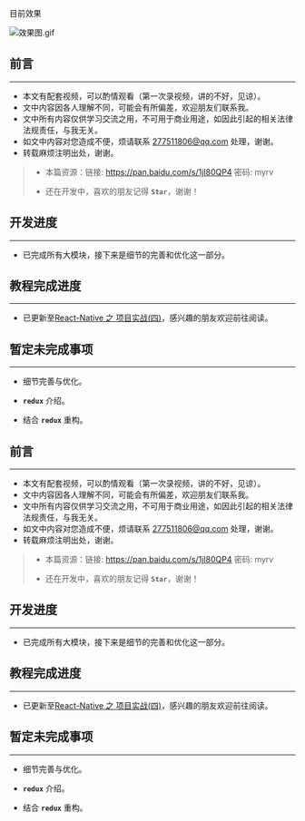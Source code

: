 目前效果

![效果图.gif](http://upload-images.jianshu.io/upload_images/1923109-0e1c1a6c9ee20ebf.gif?imageMogr2/auto-orient/strip)

## 前言

---

- 本文有配套视频，可以酌情观看（第一次录视频，讲的不好，见谅）。
- 文中内容因各人理解不同，可能会有所偏差，欢迎朋友们联系我。
- 文中所有内容仅供学习交流之用，不可用于商业用途，如因此引起的相关法律法规责任，与我无关。
- 如文中内容对您造成不便，烦请联系 277511806@qq.com 处理，谢谢。
- 转载麻烦注明出处，谢谢。

> - 本篇资源：链接: https://pan.baidu.com/s/1jI80QP4 密码: myrv
> 
> - 还在开发中，喜欢的朋友记得 **`Star`**，谢谢！

## 开发进度

---

- 已完成所有大模块，接下来是细节的完善和优化这一部分。

## 教程完成进度

---

- 已更新至[React-Native 之 项目实战(四)]()，感兴趣的朋友欢迎前往阅读。

## 暂定未完成事项

---

- 细节完善与优化。

- **`redux`** 介绍。

- 结合 **`redux`** 重构。


## 前言

---

- 本文有配套视频，可以酌情观看（第一次录视频，讲的不好，见谅）。
- 文中内容因各人理解不同，可能会有所偏差，欢迎朋友们联系我。
- 文中所有内容仅供学习交流之用，不可用于商业用途，如因此引起的相关法律法规责任，与我无关。
- 如文中内容对您造成不便，烦请联系 277511806@qq.com 处理，谢谢。
- 转载麻烦注明出处，谢谢。

> - 本篇资源：链接: https://pan.baidu.com/s/1jI80QP4 密码: myrv
> 
> - 还在开发中，喜欢的朋友记得 **`Star`**，谢谢！

## 开发进度

---

- 已完成所有大模块，接下来是细节的完善和优化这一部分。

## 教程完成进度

---

- 已更新至[React-Native 之 项目实战(四)]()，感兴趣的朋友欢迎前往阅读。

## 暂定未完成事项

---

- 细节完善与优化。

- **`redux`** 介绍。

- 结合 **`redux`** 重构。
